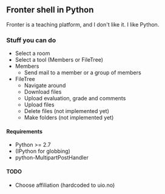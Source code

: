 ## Fronter shell in Python

Fronter is a teaching platform, and I don't like it. I like Python.

### Stuff you can do

* Select a room
* Select a tool (Members or FileTree)
* Members
  * Send mail to a member or a group of members
* FileTree
  * Navigate around
  * Download files
  * Upload evaluation, grade and comments
  * Upload files
  * Delete files (not implemented yet)
  * Make folders (not implemented yet)

#### Requirements

* Python >= 2.7
* (IPython for globbing)
* python-MultipartPostHandler

#### TODO

* Choose affiliation (hardcoded to uio.no)

